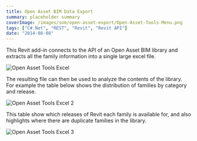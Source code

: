 ```yaml
---
title: Open Asset BIM Data Export
summary: placeholder summary
coverImage: /images/som/open-asset-export/Open-Asset-Tools-Menu.png
tags: ["C#.Net", "REST", "Revit", "Revit API"]
date: "2014-08-08"
---
```


This Revit add-in connects to the API of an Open Asset BIM library and extracts all the family information into a single large excel file.

![Open Asset Tools Excel](/images/som/open-asset-export/Open-Asset-Tools-Excel.png)

The resulting file can then be used to analyze the contents of the library. For example the table below shows the distribution of families by category and release.

![Open Asset Tools Excel 2](/images/som/open-asset-export/Open-Asset-Tools-Excel-2.png)

This table show which releases of Revit each family is available for, and also highlights where there are duplicate families in the library.

![Open Asset Tools Excel 3](/images/som/open-asset-export/Open-Asset-Tools-Excel-3.png)
